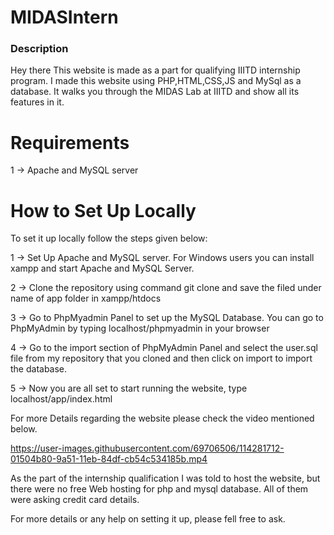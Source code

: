 # MIDASIntern

### Description

Hey there This website is made as a part for qualifying IIITD internship program. I made this website using PHP,HTML,CSS,JS and MySql as a database. It walks you through the MIDAS Lab at IIITD and show all its features in it.

# Requirements

1 -> Apache and MySQL server

# How to Set Up Locally

To set it up locally follow the steps given below:

1 -> Set Up Apache and MySQL server. For Windows users you can install xampp and start Apache and MySQL Server.

2 -> Clone the repository using command git clone and save the filed under name of app folder in xampp/htdocs

3 -> Go to PhpMyadmin Panel to set up the MySQL Database. You can go to PhpMyAdmin by typing localhost/phpmyadmin in your browser

4 -> Go to the import section of PhpMyAdmin Panel and select the user.sql file from my repository that you cloned and then click on import to import the database.

5 -> Now you are all set to start running the website, type localhost/app/index.html

For more Details regarding the website please check the video mentioned below.

https://user-images.githubusercontent.com/69706506/114281712-01504b80-9a51-11eb-84df-cb54c534185b.mp4

As the part of the internship qualification I was told to host the website, but there were no free Web hosting for php and mysql database. All of them were asking credit card details.

For more details or any help on setting it up, please fell free to ask.
